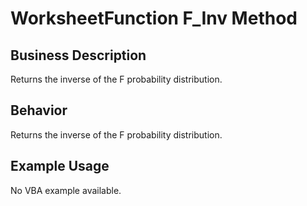 # WorksheetFunction F_Inv Method

## Business Description
Returns the inverse of the F probability distribution.

## Behavior
Returns the inverse of the F probability distribution.

## Example Usage
No VBA example available.